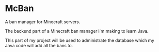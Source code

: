 # McBan
A ban manager for Minecraft servers.


The backend part of a Minecraft ban manager i'm making to learn Java. 

This part of my project will be used to administrate the database which my Java code will add all the bans to.
